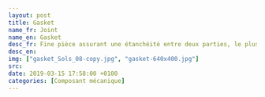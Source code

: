 ```yaml
---
layout: post
title: Gasket
name_fr: Joint
name_en: Gasket
desc_fr: Fine pièce assurant une étanchéité entre deux parties, le plus souvent creuses.
desc_en: 
img: ["gasket_Sols_08-copy.jpg", "gasket-640x400.jpg"]
src: 
date: 2019-03-15 17:58:00 +0100
categories: [Composant mécanique]
---
```

